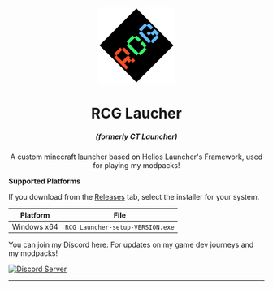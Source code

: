 <p align="center"><img src="./app/assets/images/SealCircle.png" width="150px" height="150px" alt="aventium softworks"></p>

<h1 align="center">RCG Laucher</h1>

<em><h5 align="center">(formerly CT Launcher)</h5></em>

<p align="center">A custom minecraft launcher based on Helios Launcher's Framework, used for playing my modpacks!</p>


**Supported Platforms**

If you download from the [Releases](https://github.com/Rippleglen/RCG-Launcher/releases) tab, select the installer for your system.

| Platform | File |
| -------- | ---- |
| Windows x64 | `RCG Launcher-setup-VERSION.exe` |


You can join my Discord here: For updates on my game dev journeys and my modpacks!

[![Discord Server](https://img.shields.io/discord/1232558029547769937?color=blue&label=Join%20Our%20Discord&logo=discord)](https://discord.gg/NTfA9eeYfT)


---

[nodejs]: https://nodejs.org/en/ 'Node.js'
[vscode]: https://code.visualstudio.com/ 'Visual Studio Code'
[mainprocess]: https://electronjs.org/docs/tutorial/application-architecture#main-and-renderer-processes 'Main Process'
[rendererprocess]: https://electronjs.org/docs/tutorial/application-architecture#main-and-renderer-processes 'Renderer Process'
[chromedebugger]: https://marketplace.visualstudio.com/items?itemName=msjsdiag.debugger-for-chrome 'Debugger for Chrome'
[discord]: https://discord.gg/NTfA9eeYfT 'Discord'
